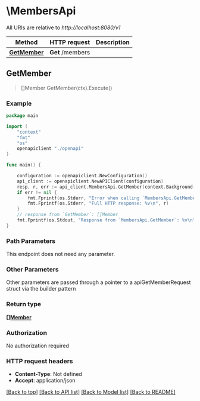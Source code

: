 # \MembersApi

All URIs are relative to *http://localhost:8080/v1*

Method | HTTP request | Description
------------- | ------------- | -------------
[**GetMember**](MembersApi.md#GetMember) | **Get** /members | 



## GetMember

> []Member GetMember(ctx).Execute()





### Example

```go
package main

import (
    "context"
    "fmt"
    "os"
    openapiclient "./openapi"
)

func main() {

    configuration := openapiclient.NewConfiguration()
    api_client := openapiclient.NewAPIClient(configuration)
    resp, r, err := api_client.MembersApi.GetMember(context.Background()).Execute()
    if err != nil {
        fmt.Fprintf(os.Stderr, "Error when calling `MembersApi.GetMember``: %v\n", err)
        fmt.Fprintf(os.Stderr, "Full HTTP response: %v\n", r)
    }
    // response from `GetMember`: []Member
    fmt.Fprintf(os.Stdout, "Response from `MembersApi.GetMember`: %v\n", resp)
}
```

### Path Parameters

This endpoint does not need any parameter.

### Other Parameters

Other parameters are passed through a pointer to a apiGetMemberRequest struct via the builder pattern


### Return type

[**[]Member**](member.md)

### Authorization

No authorization required

### HTTP request headers

- **Content-Type**: Not defined
- **Accept**: application/json

[[Back to top]](#) [[Back to API list]](../README.md#documentation-for-api-endpoints)
[[Back to Model list]](../README.md#documentation-for-models)
[[Back to README]](../README.md)

